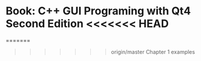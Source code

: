 Book: C++ GUI Programing with Qt4 Second Edition
<<<<<<< HEAD
=================================================

=======
>>>>>>> origin/master
Chapter 1 examples